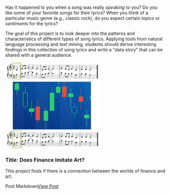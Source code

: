 Has it happened to you when a song was really *speaking* to you? Do you like some of your favorite songs for their lyrics? When you think of a particular music genre (e.g., classic rock), do you expect certain *topics* or *sentiments* for the lyrics? 

The goal of this project is to look deeper into the patterns and characteristics of different types of song lyrics. Applying tools from natural language processing and text mining, students should derive interesting findings in this collection of song lyrics and write a "data story" that can be shared with a general audience. 
 
<img src="figs/notes.png" width="300">

<h3>Title: Does Finance Imitate Art?</h3> 
<p>This project finds if there is a connection between the worlds of finance and art.</p> 



Post Markdown<a href="https://htmlpreview.github.io/?https://github.com/dps2150/DS-Blog/blob/main/Does%20Finance%20Imitate%20Art/doc/Project1_dps2150.html">View Post</a>  

